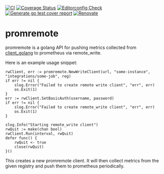 [![CI](https://github.com/heathcliff26/promremote/actions/workflows/ci.yaml/badge.svg?event=push)](https://github.com/heathcliff26/promremote/actions/workflows/ci.yaml)
[![Coverage Status](https://coveralls.io/repos/github/heathcliff26/promremote/badge.svg)](https://coveralls.io/github/heathcliff26/promremote)
[![Editorconfig Check](https://github.com/heathcliff26/promremote/actions/workflows/editorconfig-check.yaml/badge.svg?event=push)](https://github.com/heathcliff26/promremote/actions/workflows/editorconfig-check.yaml)
[![Generate go test cover report](https://github.com/heathcliff26/promremote/actions/workflows/go-testcover-report.yaml/badge.svg)](https://github.com/heathcliff26/promremote/actions/workflows/go-testcover-report.yaml)
[![Renovate](https://github.com/heathcliff26/promremote/actions/workflows/renovate.yaml/badge.svg)](https://github.com/heathcliff26/promremote/actions/workflows/renovate.yaml)

# promremote

promremote is a golang API for pushing metrics collected from [client_golang](https://github.com/prometheus/client_golang) to prometheus via remote_write.

Here is an example usage snippet:
```
rwClient, err := promremote.NewWriteClient(url, "some-instance", "integrations/some-job", reg)
if err != nil {
    slog.Error("Failed to create remote write client", "err", err)
    os.Exit(1)
}
err := rwClient.SetBasicAuth(username, password)
if err != nil {
    slog.Error("Failed to create remote_write client", "err", err)
    os.Exit(1)
}

slog.Info("Starting remote_write client")
rwQuit := make(chan bool)
rwClient.Run(interval, rwQuit)
defer func() {
    rwQuit <- true
    close(rwQuit)
}()
```

This creates a new promremote client. It will then collect metrics from the given registry and push them to prometheus periodically.
